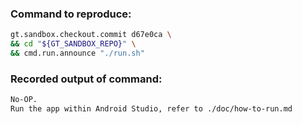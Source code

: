 ### Command to reproduce:
```bash
gt.sandbox.checkout.commit d67e0ca \
&& cd "${GT_SANDBOX_REPO}" \
&& cmd.run.announce "./run.sh"
```

### Recorded output of command:
```txt
No-OP.
Run the app within Android Studio, refer to ./doc/how-to-run.md
```

